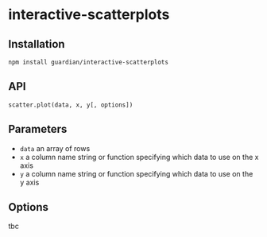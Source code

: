 # interactive-scatterplots

## Installation

```
npm install guardian/interactive-scatterplots
```

## API

```
scatter.plot(data, x, y[, options])
```

## Parameters

* `data` an array of rows
* `x` a column name string or function specifying which data to use on the x axis
* `y` a column name string or function specifying which data to use on the y axis

## Options

tbc